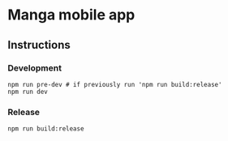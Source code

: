 # Manga mobile app

## Instructions

### Development

```shell
npm run pre-dev # if previously run 'npm run build:release'
npm run dev
```

### Release

```shell
npm run build:release
```
